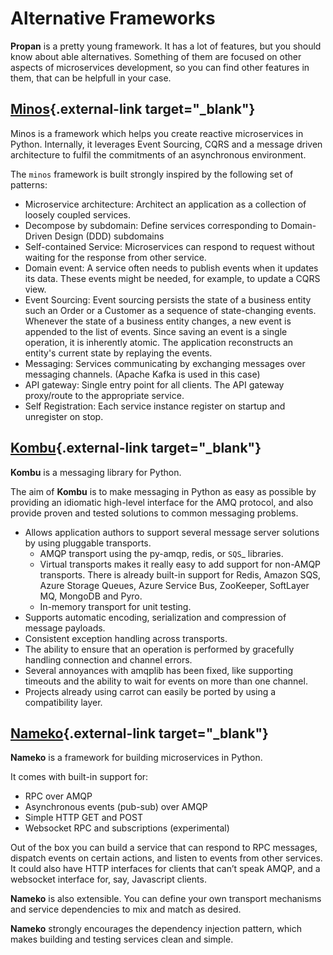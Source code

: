 # Alternative Frameworks

**Propan** is a pretty young framework. It has a lot of features, but you should know about able alternatives.
Something of them are focused on other aspects of microservices development, so you can find other features in them, that can be helpfull in your case.

## [Minos](https://github.com/minos-framework/minos-python){.external-link target="_blank"}

Minos is a framework which helps you create reactive microservices in Python. Internally, it leverages Event Sourcing, CQRS and a message driven architecture to fulfil the commitments of an asynchronous environment.

The `minos` framework is built strongly inspired by the following set of patterns:

* Microservice architecture: Architect an application as a collection of loosely coupled services.
* Decompose by subdomain: Define services corresponding to Domain-Driven Design (DDD) subdomains
* Self-contained Service: Microservices can respond to request without waiting for the response from other service.
* Domain event: A service often needs to publish events when it updates its data. These events might be needed, for example, to update a CQRS view.
* Event Sourcing: Event sourcing persists the state of a business entity such an Order or a Customer as a sequence of state-changing events. Whenever the state of a business entity changes, a new event is appended to the list of events. Since saving an event is a single operation, it is inherently atomic. The application reconstructs an entity's current state by replaying the events.
* Messaging: Services communicating by exchanging messages over messaging channels. (Apache Kafka is used in this case)
* API gateway: Single entry point for all clients. The API gateway proxy/route to the appropriate service.
* Self Registration: Each service instance register on startup and unregister on stop.

## [Kombu](https://docs.celeryq.dev/projects/kombu/en/stable/){.external-link target="_blank"}

**Kombu** is a messaging library for Python.

The aim of **Kombu** is to make messaging in Python as easy as possible by providing an idiomatic high-level interface for the AMQ protocol, and also provide proven and tested solutions to common messaging problems.

* Allows application authors to support several message server solutions by using pluggable transports.
    * AMQP transport using the py-amqp, redis, or `SQS`_ libraries.
    * Virtual transports makes it really easy to add support for non-AMQP transports. There is already built-in support for Redis, Amazon SQS, Azure Storage Queues, Azure Service Bus, ZooKeeper, SoftLayer MQ, MongoDB and Pyro.
    * In-memory transport for unit testing.
* Supports automatic encoding, serialization and compression of message payloads.
* Consistent exception handling across transports.
* The ability to ensure that an operation is performed by gracefully handling connection and channel errors.
* Several annoyances with amqplib has been fixed, like supporting timeouts and the ability to wait for events on more than one channel.
* Projects already using carrot can easily be ported by using a compatibility layer.

## [Nameko](https://nameko.readthedocs.io/en/stable/){.external-link target="_blank"}

**Nameko** is a framework for building microservices in Python.

It comes with built-in support for:

* RPC over AMQP
* Asynchronous events (pub-sub) over AMQP
* Simple HTTP GET and POST
* Websocket RPC and subscriptions (experimental)

Out of the box you can build a service that can respond to RPC messages, dispatch events on certain actions, and listen to events from other services. It could also have HTTP interfaces for clients that can’t speak AMQP, and a websocket interface for, say, Javascript clients.

**Nameko** is also extensible. You can define your own transport mechanisms and service dependencies to mix and match as desired.

**Nameko** strongly encourages the dependency injection pattern, which makes building and testing services clean and simple.
